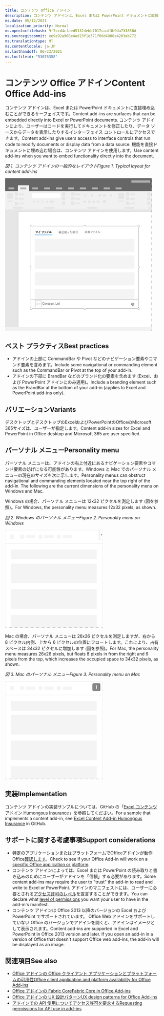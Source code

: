 ```yaml
---
title: コンテンツ Office アドイン
description: コンテンツ アドインは、Excel または PowerPoint ドキュメントに直接埋め込むことができるサーフェイスです。これでは、ユーザーはコードを実行してドキュメントを修正したり、データ ソースからデータを表示したりするインターフェイス コントロールにアクセスできます。
ms.date: 05/12/2021
localization_priority: Normal
ms.openlocfilehash: 9f7ccd4cfaed5132debb7017caaf3b9da733850d
ms.sourcegitcommit: ee9e92a968e4ad23f1e371f00d4888e4203ab772
ms.translationtype: MT
ms.contentlocale: ja-JP
ms.lasthandoff: 06/23/2021
ms.locfileid: "53076358"
---
```

# <a name="content-office-add-ins"></a><span data-ttu-id="27d6a-103">コンテンツ Office アドイン</span><span class="sxs-lookup"><span data-stu-id="27d6a-103">Content Office Add-ins</span></span>

<span data-ttu-id="27d6a-104">コンテンツ アドインは、Excel または PowerPoint ドキュメントに直接埋め込むことができるサーフェイスです。</span><span class="sxs-lookup"><span data-stu-id="27d6a-104">Content add-ins are surfaces that can be embedded directly into Excel or PowerPoint documents.</span></span> <span data-ttu-id="27d6a-105">コンテンツ アドインにより、ユーザーはコードを実行してドキュメントを修正したり、データ ソースからデータを表示したりするインターフェイス コントロールにアクセスできます。</span><span class="sxs-lookup"><span data-stu-id="27d6a-105">Content add-ins give users access to interface controls that run code to modify documents or display data from a data source.</span></span> <span data-ttu-id="27d6a-106">機能を直接ドキュメントに埋め込む場合は、コンテンツ アドインを使用します。</span><span class="sxs-lookup"><span data-stu-id="27d6a-106">Use content add-ins when you want to embed functionality directly into the document.</span></span>  

<span data-ttu-id="27d6a-107">*図 1. コンテンツ アドインの一般的なレイアウト*</span><span class="sxs-lookup"><span data-stu-id="27d6a-107">*Figure 1. Typical layout for content add-ins*</span></span>

![アプリケーション内のコンテンツ アドインの一般的なレイアウトOfficeします。](../images/overview-with-app-content.png)

## <a name="best-practices"></a><span data-ttu-id="27d6a-109">ベスト プラクティス</span><span class="sxs-lookup"><span data-stu-id="27d6a-109">Best practices</span></span>

- <span data-ttu-id="27d6a-110">アドインの上部に CommandBar や Pivot などのナビゲーション要素やコマンド要素を含めます。</span><span class="sxs-lookup"><span data-stu-id="27d6a-110">Include some navigational or commanding element such as the CommandBar or Pivot at the top of your add-in.</span></span>
- <span data-ttu-id="27d6a-111">アドインの下部に BrandBar などのブランド化の要素を含めます (Excel、および PowerPoint アドインにのみ適用)。</span><span class="sxs-lookup"><span data-stu-id="27d6a-111">Include a branding element such as the BrandBar at the bottom of your add-in (applies to Excel and PowerPoint add-ins only).</span></span>

## <a name="variants"></a><span data-ttu-id="27d6a-112">バリエーション</span><span class="sxs-lookup"><span data-stu-id="27d6a-112">Variants</span></span>

<span data-ttu-id="27d6a-113">デスクトップとデスクトップのExcelおよびPowerPointのOfficeのMicrosoft 365サイズは、ユーザーが指定します。</span><span class="sxs-lookup"><span data-stu-id="27d6a-113">Content add-in sizes for Excel and PowerPoint in Office desktop and Microsoft 365 are user specified.</span></span>

## <a name="personality-menu"></a><span data-ttu-id="27d6a-114">パーソナル メニュー</span><span class="sxs-lookup"><span data-stu-id="27d6a-114">Personality menu</span></span>

<span data-ttu-id="27d6a-p102">パーソナル メニューは、アドインの右上付近にあるナビゲーション要素やコマンド要素の妨げになる可能性があります。Windows と Mac でのパーソナル メニューの現在のサイズを次に示します。</span><span class="sxs-lookup"><span data-stu-id="27d6a-p102">Personality menus can obstruct navigational and commanding elements located near the top right of the add-in. The following are the current dimensions of the personality menu on Windows and Mac.</span></span>

<span data-ttu-id="27d6a-117">Windows の場合、パーソナル メニューは 12x32 ピクセルを測定します (図を参照)。</span><span class="sxs-lookup"><span data-stu-id="27d6a-117">For Windows, the personality menu measures 12x32 pixels, as shown.</span></span>

<span data-ttu-id="27d6a-118">*図 2. Windows のパーソナル メニュー*</span><span class="sxs-lookup"><span data-stu-id="27d6a-118">*Figure 2. Personality menu on Windows*</span></span>

![デスクトップ上の 12x32 ピクセルWindowsメニュー。](../images/personality-menu-win.png)

<span data-ttu-id="27d6a-120">Mac の場合、パーソナル メニューは 26x26 ピクセルを測定しますが、右から 8 ピクセル内側、上から 6 ピクセルの位置にフロートします。これにより、占有スペースは 34x32 ピクセルに増加します (図を参照)。</span><span class="sxs-lookup"><span data-stu-id="27d6a-120">For Mac, the personality menu measures 26x26 pixels, but floats 8 pixels in from the right and 6 pixels from the top, which increases the occupied space to 34x32 pixels, as shown.</span></span>

<span data-ttu-id="27d6a-121">*図 3. Mac のパーソナル メニュー*</span><span class="sxs-lookup"><span data-stu-id="27d6a-121">*Figure 3. Personality menu on Mac*</span></span>

![Mac デスクトップ上の 34x32 ピクセルのパーソナリティ メニュー。](../images/personality-menu-mac.png)

## <a name="implementation"></a><span data-ttu-id="27d6a-123">実装</span><span class="sxs-lookup"><span data-stu-id="27d6a-123">Implementation</span></span>

<span data-ttu-id="27d6a-124">コンテンツ アドインの実装サンプルについては、GitHub の「[Excel コンテンツ アドイン Humongous Insurance](https://github.com/OfficeDev/Excel-Content-Add-in-Humongous-Insurance)」を参照してください。</span><span class="sxs-lookup"><span data-stu-id="27d6a-124">For a sample that implements a content add-in, see [Excel Content Add-in Humongous Insurance](https://github.com/OfficeDev/Excel-Content-Add-in-Humongous-Insurance) in GitHub.</span></span>

## <a name="support-considerations"></a><span data-ttu-id="27d6a-125">サポートに関する考慮事項</span><span class="sxs-lookup"><span data-stu-id="27d6a-125">Support considerations</span></span>

- <span data-ttu-id="27d6a-126">特定のアプリケーションまたはプラットフォームでOfficeアドインが動作Office[確認します](../overview/office-add-in-availability.md)。</span><span class="sxs-lookup"><span data-stu-id="27d6a-126">Check to see if your Office Add-in will work on a [specific Office application or platform](../overview/office-add-in-availability.md).</span></span>
- <span data-ttu-id="27d6a-127">コンテンツ アドインによっては、Excel または PowerPoint の読み取りと書き込みのためにユーザーがアドインを「信頼」する必要があります。</span><span class="sxs-lookup"><span data-stu-id="27d6a-127">Some content add-ins may require the user to "trust" the add-in to read and write to Excel or PowerPoint.</span></span> <span data-ttu-id="27d6a-128">アドインのマニフェストには、ユーザーに必要とされる[アクセス許可のレベル](../develop/requesting-permissions-for-api-use-in-content-and-task-pane-add-ins.md)を宣言することができます。</span><span class="sxs-lookup"><span data-stu-id="27d6a-128">You can declare what [level of permissions](../develop/requesting-permissions-for-api-use-in-content-and-task-pane-add-ins.md) you want your user to have in the add-in's manifest.</span></span>  
- <span data-ttu-id="27d6a-p104">コンテンツ アドインは Office 2013 以降のバージョンの Excel および PowerPoint でサポートされています。 Office Web アドインをサポートしていない Office のバージョンでアドインを開くと、アドインはイメージとして表示されます。</span><span class="sxs-lookup"><span data-stu-id="27d6a-p104">Content add-ins are supported in Excel and PowerPoint in Office 2013 version and later. If you open an add-in in a version of Office that doesn't support Office web add-ins, the add-in will be displayed as an image.</span></span>

## <a name="see-also"></a><span data-ttu-id="27d6a-131">関連項目</span><span class="sxs-lookup"><span data-stu-id="27d6a-131">See also</span></span>

- [<span data-ttu-id="27d6a-132">Office アドインの Office クライアント アプリケーションとプラットフォームの可用性</span><span class="sxs-lookup"><span data-stu-id="27d6a-132">Office client application and platform availability for Office Add-ins</span></span>](../overview/office-add-in-availability.md)
- [<span data-ttu-id="27d6a-133">Office アドインの Fabric Core</span><span class="sxs-lookup"><span data-stu-id="27d6a-133">Fabric Core in Office Add-ins</span></span>](fabric-core.md)
- [<span data-ttu-id="27d6a-134">Office アドインの UX 設計パターン</span><span class="sxs-lookup"><span data-stu-id="27d6a-134">UX design patterns for Office Add-ins</span></span>](../design/ux-design-pattern-templates.md)
- [<span data-ttu-id="27d6a-135">アドインでの API 使用についてアクセス許可を要求する</span><span class="sxs-lookup"><span data-stu-id="27d6a-135">Requesting permissions for API use in add-ins</span></span>](../develop/requesting-permissions-for-api-use-in-content-and-task-pane-add-ins.md)
